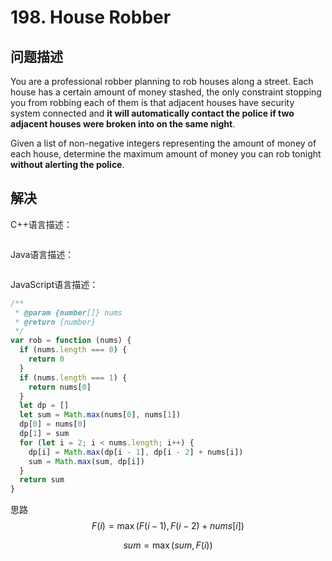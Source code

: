 # 198. House Robber

## 问题描述

You are a professional robber planning to rob houses along a street. Each house has a certain amount of money stashed, the only constraint stopping you from robbing each of them is that adjacent houses have security system connected and **it will automatically contact the police if two adjacent houses were broken into on the same night**.

Given a list of non-negative integers representing the amount of money of each house, determine the maximum amount of money you can rob tonight **without alerting the police**.

## 解决

C++语言描述：

```c++

```

Java语言描述：

```java

```

JavaScript语言描述：

```javascript
/**
 * @param {number[]} nums
 * @return {number}
 */
var rob = function (nums) {
  if (nums.length === 0) {
    return 0
  }
  if (nums.length === 1) {
    return nums[0]
  }
  let dp = []
  let sum = Math.max(nums[0], nums[1])
  dp[0] = nums[0]
  dp[1] = sum
  for (let i = 2; i < nums.length; i++) {
    dp[i] = Math.max(dp[i - 1], dp[i - 2] + nums[i])
    sum = Math.max(sum, dp[i])
  }
  return sum
}
```

思路
$$
F(i)=\max(F(i-1),F(i-2)+nums[i])
$$

$$
sum=\max(sum,F(i))
$$


